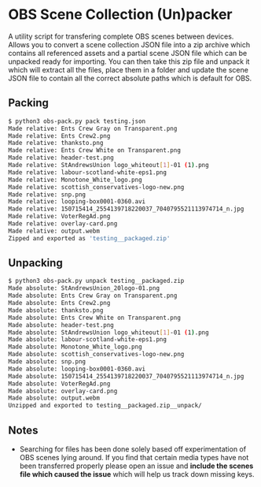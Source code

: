 # OBS Scene Collection (Un)packer

A utility script for transfering complete OBS scenes between devices. Allows you to convert a scene collection JSON file into a zip archive which contains all referenced assets and a partial scene JSON file which can be unpacked ready for importing. You can then take this zip file and unpack it which will extract all the files, place them in a folder and update the scene JSON file to contain all the correct absolute paths which is default for OBS.

## Packing

```bash
$ python3 obs-pack.py pack testing.json
Made relative: Ents Crew Gray on Transparent.png
Made relative: Ents Crew2.png
Made relative: thanksto.png
Made relative: Ents Crew White on Transparent.png
Made relative: header-test.png
Made relative: StAndrewsUnion logo_whiteout[1]-01 (1).png
Made relative: labour-scotland-white-eps1.png
Made relative: Monotone_White_logo.png
Made relative: scottish_conservatives-logo-new.png
Made relative: snp.png
Made relative: looping-box0001-0360.avi
Made relative: 150715414_2554139718220037_7040795521113974714_n.jpg
Made relative: VoterRegAd.png
Made relative: overlay-card.png
Made relative: output.webm
Zipped and exported as 'testing__packaged.zip'
```

## Unpacking

```bash
$ python3 obs-pack.py unpack testing__packaged.zip
Made absolute: StAndrewsUnion_20logo-01.png
Made absolute: Ents Crew Gray on Transparent.png
Made absolute: Ents Crew2.png
Made absolute: thanksto.png
Made absolute: Ents Crew White on Transparent.png
Made absolute: header-test.png
Made absolute: StAndrewsUnion logo_whiteout[1]-01 (1).png
Made absolute: labour-scotland-white-eps1.png
Made absolute: Monotone_White_logo.png
Made absolute: scottish_conservatives-logo-new.png
Made absolute: snp.png
Made absolute: looping-box0001-0360.avi
Made absolute: 150715414_2554139718220037_7040795521113974714_n.jpg
Made absolute: VoterRegAd.png
Made absolute: overlay-card.png
Made absolute: output.webm
Unzipped and exported to testing__packaged.zip__unpack/
```

## Notes

* Searching for files has been done solely based off experimentation of OBS scenes lying around. If you find that certain media types have not been transferred properly please open an issue and **include the scenes file which caused the issue** which will help us track down missing keys.